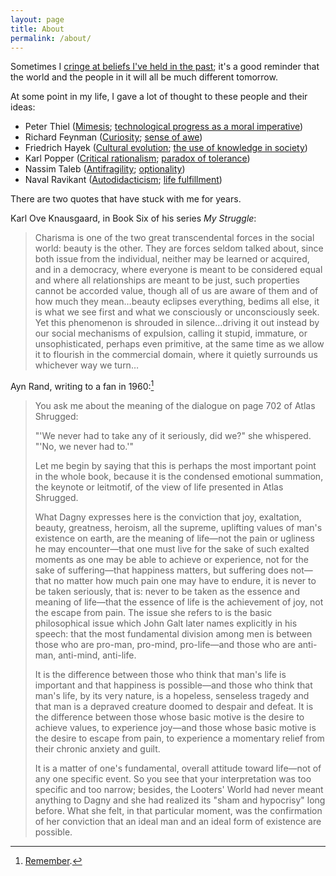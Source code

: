 ```yaml
---
layout: page
title: About
permalink: /about/
---
```


Sometimes I [cringe at beliefs I've held in the past]((https://en.wikipedia.org/wiki/End-of-history_illusion)); it's a good reminder that the world and the people in it will all be much different tomorrow.

At some point in my life, I gave a lot of thought to these people and their ideas:

* Peter Thiel ([Mimesis](http://www.imitatio.org/); [technological progress as a moral imperative](https://www.youtube.com/watch?v=PsXFwy6gG_4))
* Richard Feynman ([Curiosity](https://www.youtube.com/watch?v=lmTmGLzPVyM); [sense of awe](https://www.youtube.com/watch?v=36GT2zI8lVA))
* Friedrich Hayek ([Cultural evolution](https://www.docdroid.net/n8mk5H9/the-three-sources-of-human-values-pdf); [the use of knowledge in society](http://www.econlib.org/library/Essays/hykKnw1.html))
* Karl Popper ([Critical rationalism](https://en.wikipedia.org/wiki/Critical_rationalism); [paradox of tolerance](https://en.wikipedia.org/wiki/Paradox_of_tolerance))
* Nassim Taleb ([Antifragility](https://en.wikipedia.org/wiki/Antifragility); [optionality](https://25iq.com/2013/10/13/a-dozen-things-ive-learned-from-nassim-taleb-about-optionalityinvesting/))
* Naval Ravikant ([Autodidacticism](https://www.youtube.com/watch?v=dmBoU93TRlo); [life fulfillment](https://youtu.be/X7tnoR6a-8A))


There are two quotes that have stuck with me for years.

Karl Ove Knausgaard, in Book Six of his series _My Struggle_:
> Charisma is one of the two great transcendental forces in the social world: beauty is the other.  They are forces seldom talked about, since both issue from the individual, neither may be learned or acquired, and in a democracy, where everyone is meant to be considered equal and where all relationships are meant to be just, such properties cannot be accorded value, though all of us are aware of them and of how much they mean…beauty eclipses everything, bedims all else, it is what we see first and what we consciously or unconsciously seek.  Yet this phenomenon is shrouded in silence…driving it out instead by our social mechanisms of expulsion, calling it stupid, immature, or unsophisticated, perhaps even primitive, at the same time as we allow it to flourish in the commercial domain, where it quietly surrounds us whichever way we turn…

Ayn Rand, writing to a fan in 1960:[^1]
> You ask me about the meaning of the dialogue on page 702 of Atlas Shrugged:  
> 
> "'We never had to take any of it seriously, did we?" she whispered. "'No, we never had to.'"  
> 
> Let me begin by saying that this is perhaps the most important point in the whole book, because it is the condensed emotional summation, the keynote or leitmotif, of the view of life presented in Atlas Shrugged.  
> 
> What Dagny expresses here is the conviction that joy, exaltation, beauty, greatness, heroism, all the supreme, uplifting values of man's existence on earth, are the meaning of life—not the pain or ugliness he may encounter—that one must live for the sake of such exalted moments as one may be able to achieve or experience, not for the sake of suffering—that happiness matters, but suffering does not—that no matter how much pain one may have to endure, it is never to be taken seriously, that is: never to be taken as the essence and meaning of life—that the essence of life is the achievement of joy, not the escape from pain. The issue she refers to is the basic philosophical issue which John Galt later names explicitly in his speech: that the most fundamental division among men is between those who are pro-man, pro-mind, pro-life—and those who are anti-man, anti-mind, anti-life.  
> 
> It is the difference between those who think that man's life is important and that happiness is possible—and those who think that man's life, by its very nature, is a hopeless, senseless tragedy and that man is a depraved creature doomed to despair and defeat. It is the difference between those whose basic motive is the desire to achieve values, to experience joy—and those whose basic motive is the desire to escape from pain, to experience a momentary relief from their chronic anxiety and guilt.  
> 
> It is a matter of one's fundamental, overall attitude toward life—not of any one specific event. So you see that your interpretation was too specific and too narrow; besides, the Looters' World had never meant anything to Dagny and she had realized its "sham and hypocrisy" long before. What she felt, in that particular moment, was the confirmation of her conviction that an ideal man and an ideal form of existence are possible.


[^1]: [Remember](https://www.lesswrong.com/posts/9weLK2AJ9JEt2Tt8f/politics-is-the-mind-killer).

